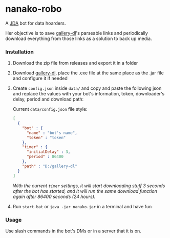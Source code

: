 # nanako-robo

A [JDA](https://github.com/discord-jda/JDA) bot for data hoarders.

Her objective is to save [gallery-dl](https://github.com/mikf/gallery-dl)'s parseable links and periodically download everything from those links as a solution to back up media.

### Installation

1. Download the zip file from releases and export it in a folder
2. Download [gallery-dl](https://github.com/mikf/gallery-dl/releases), place the .exe file at the same place as the .jar file and configure it if needed
3. Create `config.json` inside `data/` and copy and paste the following json and replace the values with your bot's information, token, downloader's delay, period and download path:
    
    Current `data/config.json` file style:
    
    ```json
    [
      {
        "bot" : {
          "name" : "bot's name",
          "token" : "token"
        },
        "timer" : {
          "initialDelay" : 3,
          "period" : 86400
        },
        "path" : "D:/gallery-dl"
      }
    ]
    ```
    
   *With the current `timer` settings, it will start downloading stuff 3 seconds after the bot has started, and it will run the same download function again after 86400 seconds (24 hours).*

4. Run `start.bat` or `java -jar nanako.jar` in a terminal and have fun

### Usage

Use slash commands in the bot's DMs or in a server that it is on.